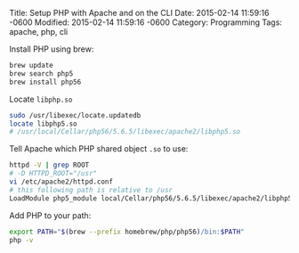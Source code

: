 Title: Setup PHP with Apache and on the CLI
Date: 2015-02-14 11:59:16 -0600
Modified: 2015-02-14 11:59:16 -0600
Category: Programming
Tags: apache, php, cli

Install PHP using brew:

``` bash
brew update
brew search php5
brew install php56
```

Locate `libphp.so`

``` bash
sudo /usr/libexec/locate.updatedb
locate libphp5.so
# /usr/local/Cellar/php56/5.6.5/libexec/apache2/libphp5.so
```

Tell Apache which PHP shared object `.so` to use:

``` bash
httpd -V | grep ROOT
# -D HTTPD_ROOT="/usr"
vi /etc/apache2/httpd.conf
# this following path is relative to /usr
LoadModule php5_module local/Cellar/php56/5.6.5/libexec/apache2/libphp5.so
```

Add PHP to your path:

``` bash
export PATH="$(brew --prefix homebrew/php/php56)/bin:$PATH"
php -v
```
